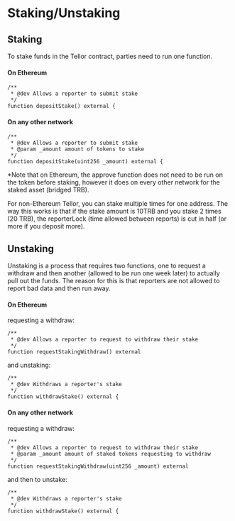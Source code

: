 # Staking/Unstaking

## Staking

To stake funds in the Tellor contract, parties need to run one function.

#### **On Ethereum**

```solidity
/**
 * @dev Allows a reporter to submit stake
 */
function depositStake() external {
```

#### **On any other network**

```solidity
/**
 * @dev Allows a reporter to submit stake
 * @param _amount amount of tokens to stake
 */
function depositStake(uint256 _amount) external {
```

\*Note that on Ethereum, the approve function does not need to be run on the token before staking, however it does on every other network for the staked asset (bridged TRB).

For non-Ethereum Tellor, you can stake multiple times for one address. The way this works is that if the stake amount is 10TRB and you stake 2 times (20 TRB), the reporterLock (time allowed between reports) is cut in half (or more if you deposit more).

## Unstaking

Unstaking is a process that requires two functions, one to request a withdraw and then another (allowed to be run one week later) to actually pull out the funds. The reason for this is that reporters are not allowed to report bad data and then run away.

#### **On Ethereum**

requesting a withdraw:

```solidity
/**
 * @dev Allows a reporter to request to withdraw their stake
 */
function requestStakingWithdraw() external 
```

and unstaking:

```solidity
/**
 * @dev Withdraws a reporter's stake
 */
function withdrawStake() external {
```

#### **On any other network**

requesting a withdraw:

```solidity
/**
 * @dev Allows a reporter to request to withdraw their stake
 * @param _amount amount of staked tokens requesting to withdraw
 */
function requestStakingWithdraw(uint256 _amount) external
```

and then to unstake:

```solidity
/**
 * @dev Withdraws a reporter's stake
 */
function withdrawStake() external {
```
